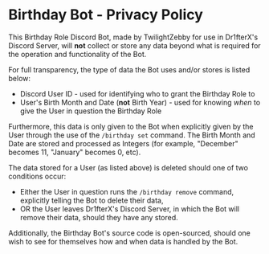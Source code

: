 # Birthday Bot - Privacy Policy

This Birthday Role Discord Bot, made by TwilightZebby for use in Dr1fterX's Discord Server, will **not** collect or store any data beyond what is required for the operation and functionality of the Bot.

For full transparency, the type of data the Bot uses and/or stores is listed below:

- Discord User ID - used for identifying who to grant the Birthday Role to
- User's Birth Month and Date (**not** Birth Year) - used for knowing *when* to give the User in question the Birthday Role

Furthermore, this data is only given to the Bot when explicitly given by the User through the use of the `/birthday set` command. The Birth Month and Date are stored and processed as Integers (for example, "December" becomes 11, "January" becomes 0, etc).

The data stored for a User (as listed above) is deleted should one of two conditions occur:

- Either the User in question runs the `/birthday remove` command, explicitly telling the Bot to delete their data,
- OR the User leaves Dr1fterX's Discord Server, in which the Bot will remove their data, should they have any stored.

Additionally, the Birthday Bot's source code is open-sourced, should one wish to see for themselves how and when data is handled by the Bot.
